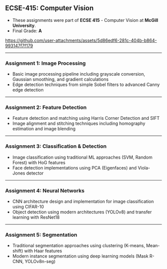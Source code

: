 ## ECSE-415: Computer Vision

- These assignments were part of **ECSE 415** - Computer Vision at **McGill University**.
- Final Grade: **A**



https://github.com/user-attachments/assets/5d86edf6-281c-404b-b864-993147f7f179




---

### Assignment 1: **Image Processing**
- Basic image processing pipeline including grayscale conversion, Gaussian smoothing, and gradient calculations
- Edge detection techniques from simple Sobel filters to advanced Canny edge detection

---

### Assignment 2: **Feature Detection**
- Feature detection and matching using Harris Corner Detection and SIFT
- Image alignment and stitching techniques including homography estimation and image blending

---

### Assignment 3: **Classification & Detection**
- Image classification using traditional ML approaches (SVM, Random Forest) with HoG features
- Face detection implementations using PCA (Eigenfaces) and Viola-Jones detector

---

### Assignment 4: **Neural Networks**
- CNN architecture design and implementation for image classification using CIFAR-10
- Object detection using modern architectures (YOLOv8) and transfer learning with ResNet18

---

### Assignment 5: **Segmentation**
- Traditional segmentation approaches using clustering (K-means, Mean-shift) with Haar features
- Modern instance segmentation using deep learning models (Mask R-CNN, YOLOv8n-seg)
